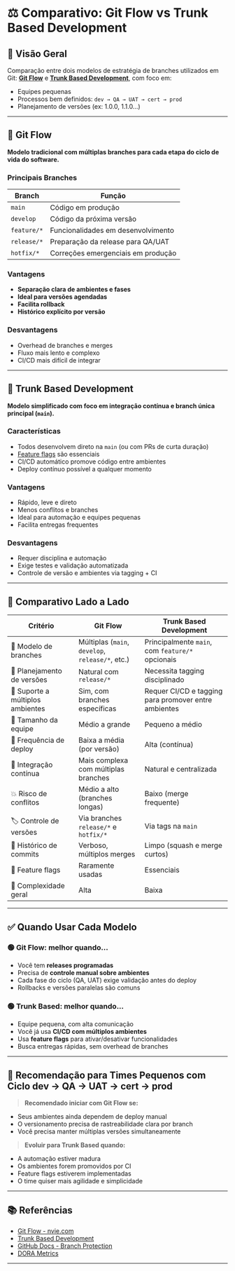 # ⚖️ Comparativo: Git Flow vs Trunk Based Development

## 📌 Visão Geral

Comparação entre dois modelos de estratégia de branches utilizados em Git: **[Git Flow](docs/GIT-FLOW.md)** e **[Trunk Based Development](docs/GIT-TRUNK)**, com foco em:

- Equipes pequenas
- Processos bem definidos: `dev → QA → UAT → cert → prod`
- Planejamento de versões (ex: 1.0.0, 1.1.0...)

---

## 🌳 Git Flow

**Modelo tradicional com múltiplas branches para cada etapa do ciclo de vida do software.**

### Principais Branches

| Branch        | Função                                               |
|---------------|------------------------------------------------------|
| `main`        | Código em produção                                   |
| `develop`     | Código da próxima versão                             |
| `feature/*`   | Funcionalidades em desenvolvimento                   |
| `release/*`   | Preparação da release para QA/UAT                    |
| `hotfix/*`    | Correções emergenciais em produção                   |

### Vantagens

- **Separação clara de ambientes e fases**
- **Ideal para versões agendadas**
- **Facilita rollback**
- **Histórico explícito por versão**

### Desvantagens

- Overhead de branches e merges
- Fluxo mais lento e complexo
- CI/CD mais difícil de integrar

---

## 🌱 Trunk Based Development

**Modelo simplificado com foco em integração contínua e branch única principal (`main`).**

### Características

- Todos desenvolvem direto na `main` (ou com PRs de curta duração)
- [Feature flags](docs/FEATURE-FLAGS.md) são essenciais
- CI/CD automático promove código entre ambientes
- Deploy contínuo possível a qualquer momento

### Vantagens

- Rápido, leve e direto
- Menos conflitos e branches
- Ideal para automação e equipes pequenas
- Facilita entregas frequentes

### Desvantagens

- Requer disciplina e automação
- Exige testes e validação automatizada
- Controle de versão e ambientes via tagging + CI

---

## 🧩 Comparativo Lado a Lado

| Critério                           | Git Flow                                                  | Trunk Based Development                                |
|-----------------------------------|------------------------------------------------------------|--------------------------------------------------------|
| 🔀 Modelo de branches              | Múltiplas (`main`, `develop`, `release/*`, etc.)          | Principalmente `main`, com `feature/*` opcionais       |
| 📅 Planejamento de versões         | Natural com `release/*`                                   | Necessita tagging disciplinado                        |
| 🚧 Suporte a múltiplos ambientes   | Sim, com branches específicas                              | Requer CI/CD e tagging para promover entre ambientes  |
| 👥 Tamanho da equipe               | Médio a grande                                             | Pequeno a médio                                        |
| 🔁 Frequência de deploy            | Baixa a média (por versão)                                | Alta (contínua)                                        |
| 🧪 Integração contínua             | Mais complexa com múltiplas branches                      | Natural e centralizada                                |
| 💥 Risco de conflitos              | Médio a alto (branches longas)                            | Baixo (merge frequente)                               |
| 🏷️ Controle de versões            | Via branches `release/*` e `hotfix/*`                      | Via tags na `main`                                     |
| 🧼 Histórico de commits            | Verboso, múltiplos merges                                 | Limpo (squash e merge curtos)                         |
| 🧪 Feature flags                   | Raramente usadas                                           | Essenciais                                             |
| 🚀 Complexidade geral              | Alta                                                       | Baixa                                                  |

---

## ✅ Quando Usar Cada Modelo

### 🟢 **Git Flow: melhor quando...**

- Você tem **releases programadas**
- Precisa de **controle manual sobre ambientes**
- Cada fase do ciclo (QA, UAT) exige validação antes do deploy
- Rollbacks e versões paralelas são comuns

### 🟢 **Trunk Based: melhor quando...**

- Equipe pequena, com alta comunicação
- Você já usa **CI/CD com múltiplos ambientes**
- Usa **feature flags** para ativar/desativar funcionalidades
- Busca entregas rápidas, sem overhead de branches

---

## 🎯 Recomendação para Times Pequenos com Ciclo dev → QA → UAT → cert → prod

> **Recomendado iniciar com Git Flow se:**

- Seus ambientes ainda dependem de deploy manual
- O versionamento precisa de rastreabilidade clara por branch
- Você precisa manter múltiplas versões simultaneamente

> **Evoluir para Trunk Based quando:**

- A automação estiver madura
- Os ambientes forem promovidos por CI
- Feature flags estiverem implementadas
- O time quiser mais agilidade e simplicidade

---

## 📚 Referências

- [Git Flow - nvie.com](https://nvie.com/posts/a-successful-git-branching-model/)
- [Trunk Based Development](https://trunkbaseddevelopment.com/)
- [GitHub Docs - Branch Protection](https://docs.github.com/en/repositories/configuring-branches-and-merges-in-your-repository/managing-a-branch-protection-rule)
- [DORA Metrics](https://cloud.google.com/devops)

---

